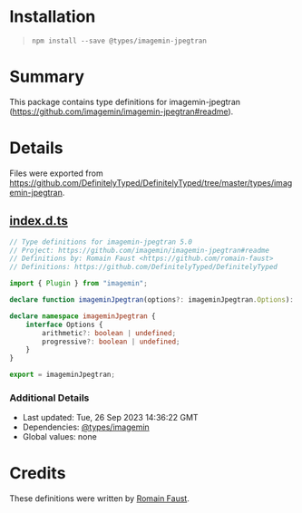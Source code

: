 # Installation
> `npm install --save @types/imagemin-jpegtran`

# Summary
This package contains type definitions for imagemin-jpegtran (https://github.com/imagemin/imagemin-jpegtran#readme).

# Details
Files were exported from https://github.com/DefinitelyTyped/DefinitelyTyped/tree/master/types/imagemin-jpegtran.
## [index.d.ts](https://github.com/DefinitelyTyped/DefinitelyTyped/tree/master/types/imagemin-jpegtran/index.d.ts)
````ts
// Type definitions for imagemin-jpegtran 5.0
// Project: https://github.com/imagemin/imagemin-jpegtran#readme
// Definitions by: Romain Faust <https://github.com/romain-faust>
// Definitions: https://github.com/DefinitelyTyped/DefinitelyTyped

import { Plugin } from "imagemin";

declare function imageminJpegtran(options?: imageminJpegtran.Options): Plugin;

declare namespace imageminJpegtran {
    interface Options {
        arithmetic?: boolean | undefined;
        progressive?: boolean | undefined;
    }
}

export = imageminJpegtran;

````

### Additional Details
 * Last updated: Tue, 26 Sep 2023 14:36:22 GMT
 * Dependencies: [@types/imagemin](https://npmjs.com/package/@types/imagemin)
 * Global values: none

# Credits
These definitions were written by [Romain Faust](https://github.com/romain-faust).
